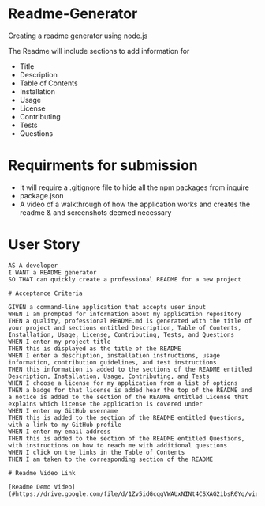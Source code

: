 # Readme-Generator

Creating a readme generator using node.js 

The Readme will include sections to add information for 
 * Title
  * Description
  * Table of Contents
  * Installation
  * Usage
  * License
  * Contributing
  * Tests
  * Questions


  # Requirments for submission
  * It will require a .gitignore file to hide all the npm packages from inquire 
  * package.json
  * A video of a walkthrough of how the application works and creates the readme & 
  and screenshots deemed necessary

  # User Story 

  ```
AS A developer
I WANT a README generator
SO THAT can quickly create a professional README for a new project

 # Acceptance Criteria 

 GIVEN a command-line application that accepts user input
WHEN I am prompted for information about my application repository
THEN a quality, professional README.md is generated with the title of your project and sections entitled Description, Table of Contents, Installation, Usage, License, Contributing, Tests, and Questions
WHEN I enter my project title
THEN this is displayed as the title of the README
WHEN I enter a description, installation instructions, usage information, contribution guidelines, and test instructions
THEN this information is added to the sections of the README entitled Description, Installation, Usage, Contributing, and Tests
WHEN I choose a license for my application from a list of options
THEN a badge for that license is added hear the top of the README and a notice is added to the section of the README entitled License that explains which license the application is covered under
WHEN I enter my GitHub username
THEN this is added to the section of the README entitled Questions, with a link to my GitHub profile
WHEN I enter my email address
THEN this is added to the section of the README entitled Questions, with instructions on how to reach me with additional questions
WHEN I click on the links in the Table of Contents
THEN I am taken to the corresponding section of the README

# Readme Video Link

[Readme Demo Video](#https://drive.google.com/file/d/1Zv5idGcqgVWAUxNINt4CSXAG2ibsR6Yq/view)
 
